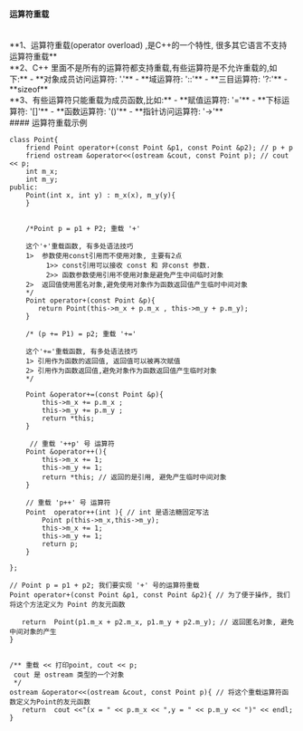 #### 运算符重载


<br>
**1、运算符重载(operator overload)
,是C++的一个特性, 很多其它语言不支持运算符重载**



<br>
**2、C++ 里面不是所有的运算符都支持重载,有些运算符是不允许重载的,如下:**
- **对象成员访问运算符: '.'**
- **域运算符: '::'**
- **三目运算符: '?:'**
- **sizeof**



<br>
**3、有些运算符只能重载为成员函数,比如:**
- **赋值运算符: '='**
- **下标运算符: '[]'**
- **函数运算符: '()'**
- **指针访问运算符: '->'**





<br>
#### 运算符重载示例

```
class Point{
    friend Point operator+(const Point &p1, const Point &p2); // p + p
    friend ostream &operator<<(ostream &cout, const Point p); // cout << p;
    int m_x;
    int m_y;
public:
    Point(int x, int y) : m_x(x), m_y(y){
    }
    
    
    /*Point p = p1 + P2; 重载 '+'

    这个'+'重载函数, 有多处语法技巧
    1>  参数使用const引用而不使用对象, 主要有2点
         1>> const引用可以接收 const 和 非const 参数. 
         2>> 函数参数使用引用不使用对象是避免产生中间临时对象
    2>  返回值使用匿名对象,避免使用对象作为函数返回值产生临时中间对象
    */
    Point operator+(const Point &p){ 
       return Point(this->m_x + p.m_x , this->m_y + p.m_y);
    }
    
    /* (p += P1) = p2; 重载 '+='

    这个'+='重载函数, 有多处语法技巧
    1> 引用作为函数的返回值, 返回值可以被再次赋值
    2> 引用作为函数返回值,避免对象作为函数返回值产生临时对象
    */

    Point &operator+=(const Point &p){
        this->m_x += p.m_x ;
        this->m_y += p.m_y ;
        return *this;
    }
    
     // 重载 '++p' 号 运算符
    Point &operator++(){
        this->m_x += 1;
        this->m_y += 1;
        return *this; // 返回的是引用, 避免产生临时中间对象
    } 
    
    // 重载 'p++' 号 运算符
    Point  operator++(int ){ // int 是语法糖固定写法
        Point p(this->m_x,this->m_y);
        this->m_x += 1;
        this->m_y += 1;
        return p;
    }
    
};

// Point p = p1 + p2; 我们要实现 '+' 号的运算符重载
Point operator+(const Point &p1, const Point &p2){ // 为了便于操作, 我们将这个方法定义为 Point 的友元函数
    
   return  Point(p1.m_x + p2.m_x, p1.m_y + p2.m_y); // 返回匿名对象, 避免中间对象的产生
}


/** 重载 << 打印point, cout << p;
 cout 是 ostream 类型的一个对象
 */
ostream &operator<<(ostream &cout, const Point p){ // 将这个重载运算符函数定义为Point的友元函数
   return  cout <<"(x = " << p.m_x << ",y = " << p.m_y << ")" << endl;
}

```